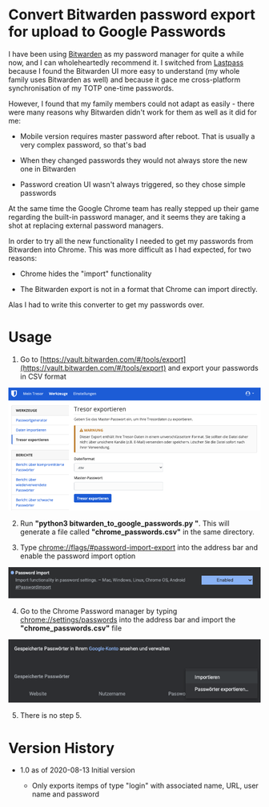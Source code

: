 # Convert Bitwarden password export for upload to Google Passwords

I have been using [Bitwarden](https://www.bitwarden.com) as my password manager for quite a while now, and I can wholeheartedly recommend it. I switched from [Lastpass](https://www.lastpass.com) because I found the Bitwarden UI more easy to understand (my whole family uses Bitwarden as well) and because it gace me cross-platform synchronisation of my TOTP one-time passwords.

However, I found that my family members could not adapt as easily - there were many reasons why Bitwarden didn't work for them as well as it did for me:

* Mobile version requires master password after reboot. That is usually a very complex password, so that's bad

* When they changed passwords they would not always store the new one in Bitwarden

* Password creation UI wasn't always triggered, so they chose simple passwords

At the same time the Google Chrome team has really stepped up their game regarding the built-in password manager, and it seems they are taking a shot at replacing external password managers.

In order to try all the new functionality I needed to get my passwords from Bitwarden into Chrome. This was more difficult as I had expected, for two reasons:

* Chrome hides the "import" functionality

* The Bitwarden export is not in a format that Chrome can import directly.

Alas I had to write this converter to get my passwords over.

# Usage

1. Go to [https://vault.bitwarden.com/#/tools/export](https://vault.bitwarden.com/#/tools/export) and export your passwords in CSV format

![alt text](https://github.com/koehntopp/bitwarden_to_chrome_passwords/blob/master/Readme/bitwarden-export.png?raw=true)

2. Run **"python3 bitwarden_to_google_passwords.py <bitwarden csv>"**. This will generate a file called **"chrome_passwords.csv"** in the same directory. 

3. Type [chrome://flags/#password-import-export](chrome://flags/#password-import-export) into the address bar and enable the password import option

![alt text](https://github.com/koehntopp/bitwarden_to_chrome_passwords/blob/master/Readme/import-enabled.png?raw=true)

4. Go to the Chrome Password manager by typing [chrome://settings/passwords](chrome://settings/passwords) into the address bar and import the **"chrome_passwords.csv"** file

![alt text](https://github.com/koehntopp/bitwarden_to_chrome_passwords/blob/master/Readme/import-menu.png?raw=true)

5. There is no step 5.

# Version History

* 1.0 as of 2020-08-13 Initial version

  * Only exports itemps of type "login" with associated name, URL, user name and password
